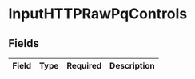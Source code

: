 # InputHTTPRawPqControls


## Fields

| Field       | Type        | Required    | Description |
| ----------- | ----------- | ----------- | ----------- |